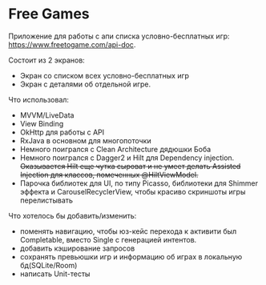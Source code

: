 # Free Games
Приложение для работы с апи списка условно-бесплатных игр: https://www.freetogame.com/api-doc.

Состоит из 2 экранов:
- Экран со списком всех условно-бесплатных игр
- Экран с деталями об отдельной игре.

Что использовал:
- MVVM/LiveData
- View Binding
- OkHttp для работы с API
- RxJava в основном для многопоточки
- Немного поигрался с Clean Architecture дядюшки Боба
- Немного поигрался с Dagger2 и Hilt для Dependency injection. ~~Оказывается Hilt еще чутка сыроват и не умеет делать Assisted Injection для классов, помеченных @HiltViewModel.~~
- Парочка библиотек для UI, по типу Picasso, библиотеки для Shimmer эффекта и CarouselRecyclerView, чтобы красиво скриншоты игры перелистывать 

Что хотелось бы добавить/изменить:
- поменять навигацию, чтобы юз-кейс перехода к активити был Completable, вместо Single с генерацией интентов.
- добавить кэширование запросов
- сохранять превьюшки игр и информацию об играх в локальную бд(SQLite/Room)
- написать Unit-тесты